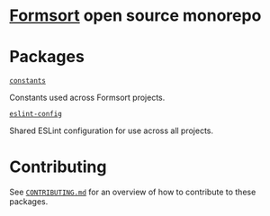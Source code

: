 # [Formsort](https://formsort.com) open source monorepo

# Packages

[`constants`](/packages/constants)

Constants used across Formsort projects.

[`eslint-config`](/packages/eslint-config)

Shared ESLint configuration for use across all projects.

# Contributing

See [`CONTRIBUTING.md`](./CONTRIBUTING.md) for an overview of how to contribute to these packages.
